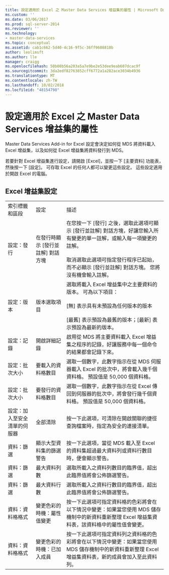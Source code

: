 ```yaml
---
title: 設定適用於 Excel 之 Master Data Services 增益集的屬性 | Microsoft Docs
ms.custom: ''
ms.date: 03/06/2017
ms.prod: sql-server-2014
ms.reviewer: ''
ms.technology:
- master-data-services
ms.topic: conceptual
ms.assetid: cab1c662-5d40-4c16-9f5c-36ff9608810b
author: leolimsft
ms.author: lle
manager: craigg
ms.openlocfilehash: 50b08b56a203a5a7e9be2e53dee9eab607dcac9f
ms.sourcegitcommit: 3da2edf82763852cff6772a1a282ace3034b4936
ms.translationtype: MT
ms.contentlocale: zh-TW
ms.lasthandoff: 10/02/2018
ms.locfileid: "48154798"
---
```

# <a name="setting-properties-for-master-data-services-add-in-for-excel"></a>設定適用於 Excel 之 Master Data Services 增益集的屬性
  Master Data Services Add-in for Excel 設定會決定如何從 MDS 將資料載入 Excel 增益集，以及如何從 Excel 增益集將資料發行到 MDS。  
  
 若要針對 Excel 增益集進行設定，請開啟 [Excel]，並按一下 [主要資料] 功能表，然後按一下 [設定]。 可存取 Excel 的任何人都可以變更這些設定。 這些設定適用於開啟 Excel 的電腦。  
  
## <a name="excel-add-in-settings"></a>Excel 增益集設定  
  
||||  
|-|-|-|  
|索引標籤和區段|設定|描述|  
|設定：發行|在發行時顯示 [發行並註解] 對話方塊|在您按一下 [發行] 之後，選取此選項可顯示 [發行並註解] 對話方塊，好讓您輸入所有變更的單一註解，或輸入每一項變更的註解。<br /><br /> 取消選取此選項可指定發行程序已起始，而不必顯示 [發行並註解] 對話方塊。 您將沒有機會輸入註解。|  
|設定：版本|版本選取項目|選取將載入 Excel 增益集中之主要資料的版本。 可為以下項目：<br /><br /> [無] 表示具有未預設為任何版本的版本<br /><br /> [最舊] 表示預設為最舊的版本；[最新] 表示預設為最新的版本。|  
|設定：記錄|開啟詳細記錄|啟用從 MDS 將主要資料載入 Excel 增益集之程序的記錄，好讓服務中每一個命令的結果都會記錄下來。|  
|設定：批次大小|要載入的資料格數目|選取一個數字，此數字指示在從 MDS 伺服器載入 Excel 的批次中，將會載入幾千個資料格。 預設值是 50,000 個資料格。|  
|設定：批次大小|要發行的資料格數目|選取一個數字，此數字指示在從 Excel 傳回到伺服器的批次中，將會發行幾千個資料格。 預設值是 50,000 個資料格。|  
|設定：加入至安全清單的伺服器|全部清除|按一下此選項，可清除在開啟關聯的捷徑查詢檔案時，指定為安全的連接清單。|  
|資料：篩選|顯示大型資料集的篩選警告|按一下此選項，當從 MDS 載入至 Excel 的資料集超過最大資料列或資料行數目時，便會顯示警告。|  
|資料：篩選|最大資料列數|選取所載入之資料列數目的臨界值，超出此臨界值將會公佈篩選警告。|  
|資料：篩選|最大資料行數|選取所載入之資料行數目的臨界值，超出此臨界值將會公佈篩選警告。|  
|資料：資料格格式|變更色彩的時機：屬性值變更|按一下此選項可指定資料格的色彩將會在以下情況中變更：如果當您使用 MDS 儲存機制中的新資料重新整理 Excel 增益集資料表，該資料格中的屬性值會變更。|  
|資料：資料格格式|變更色彩的時機：已加入成員|按一下此選項可指定資料列之資料格的色彩將會在以下情況中變更：如果當您使用 MDS 儲存機制中的新資料重新整理 Excel 增益集資料表，新的成員會加入至此資料列。|  
  
  
